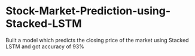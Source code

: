 # Stock-Market-Prediction-using-Stacked-LSTM
Built a model which predicts the closing price of the market using Stacked LSTM and got accuracy of 93%
